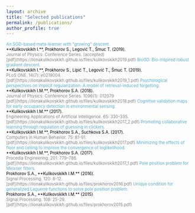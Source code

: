 ```yaml
---
layout: archive
title: "Selected publications"
permalink: /publications/
author_profile: true
---
```

<span style = "font-size: 80%;">

<span style="color:#52adc8">
An SGD-based meta-learner with "growing" descent.<br/>
<span style="color:black">
**Kulikovskikh I.**, Prokhorov S., Legović T., Šmuc T. (2019). <br/>
<span style="color:gray">
Journal of Physics: Conference Series. (accepted)<br/>
[pdf](https://ilonakulikovskikh.github.io/files/kulikovskikh2019.pdf)

<span style="color:#52adc8">
BioGD: Bio-inspired robust gradient descent.<br/>
<span style="color:black">
**Kulikovskikh I.**, Prokhorov S., Lipić T., Legović T., Šmuc T. (2019). <br/>
<span style="color:gray">
PLoS ONE. 14(7): e0219004.<br/>
[pdf](https://ilonakulikovskikh.github.io/files/kulikovskikh2019_1.pdf)

<span style="color:#52adc8">
Psychological perspectives on implicit regularization: A model of retrieval-induced forgetting.<br/>
<span style="color:black">
**Kulikovskikh I.M.**, Prokhorov S.A. (2018). <br/>
<span style="color:gray">
Journal of Physics: Conference Series. 1096(1): 012079<br/>
[pdf](https://ilonakulikovskikh.github.io/files/kulikovskikh2018.pdf)

<span style="color:#52adc8">
Cognitive validation maps for early occupancy detection in environmental sensing.<br/>
<span style="color:black">
**Kulikovskikh I.M.** (2017). <br/>
<span style="color:gray">
Engineering Applications of Artificial Intelligence. 65: 330-335.<br/>
[pdf](https://ilonakulikovskikh.github.io/files/kulikovskikh2017_2.pdf)

<span style="color:#52adc8">
Promoting collaborative learning through regulation of guessing in clickers.<br/>
<span style="color:black">
**Kulikovskikh I.M.**, Prokhorov S.A., Suchkova S.A. (2017). <br/>
<span style="color:gray">
Computers in Human Behavior. 75: 81-91.<br/>
[pdf](https://ilonakulikovskikh.github.io/files/kulikovskikh2017.pdf)

<span style="color:#52adc8">
Minimizing the effects of floor and ceiling to improve the convergence of loglikelihood.<br/>
<span style="color:black">
**Kulikovskikh I.M.**, Prokhorov S.A. (2017). <br/>
<span style="color:gray">
Procedia Engineering. 201: 779–788.<br/>
[pdf](https://ilonakulikovskikh.github.io/files/kulikovskikh2017_1.pdf)

<span style="color:#52adc8">
Pole position problem for Meixner filters.<br/>
<span style="color:black">
Prokhorov S.A., **Kulikovskikh I.M.** (2016).<br/>
<span style="color:gray">
Signal Processing. 120: 8-12.<br/>
[pdf](https://ilonakulikovskikh.github.io/files/prokhorov2016.pdf)

<span style="color:#52adc8">
Unique condition for generalized  Laguerre functions to solve pole position problem. <br/>
<span style="color:black">
Prokhorov S.A., **Kulikovskikh I.M.** (2015) <br/>
<span style="color:gray">
Signal Processing. 108: 25-29. <br/>
[pdf](https://ilonakulikovskikh.github.io/files/prokhorov2015.pdf)

